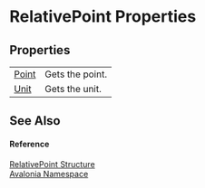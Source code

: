 # RelativePoint Properties




## Properties
<table>
<tr>
<td><a href="P_Avalonia_RelativePoint_Point">Point</a></td>
<td>Gets the point.</td>
</tr>
<tr>
<td><a href="P_Avalonia_RelativePoint_Unit">Unit</a></td>
<td>Gets the unit.</td>
</tr>
</table>

## See Also


#### Reference
<a href="T_Avalonia_RelativePoint">RelativePoint Structure</a>  
<a href="N_Avalonia">Avalonia Namespace</a>  
